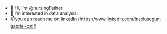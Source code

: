 - 👋 Hi, I’m @nursingFather
- 👀 I’m interested in data analysis.
- 📫you can reach me on linkedIn (https://www.linkedin.com/in/olusegun-gabriel-oni/)

<!---
nursingFather/nursingFather is a ✨ special ✨ repository because its `README.md` (this file) appears on your GitHub profile.
You can click the Preview link to take a look at your changes.
--->
